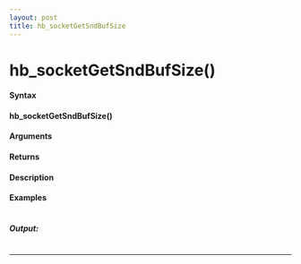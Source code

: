 ```yaml
---
layout: post
title: hb_socketGetSndBufSize
---
```


# hb_socketGetSndBufSize()


#### Syntax

#### hb_socketGetSndBufSize()

#### Arguments

#### Returns

#### Description

#### Examples

```

```

##### Output:

```

```

---